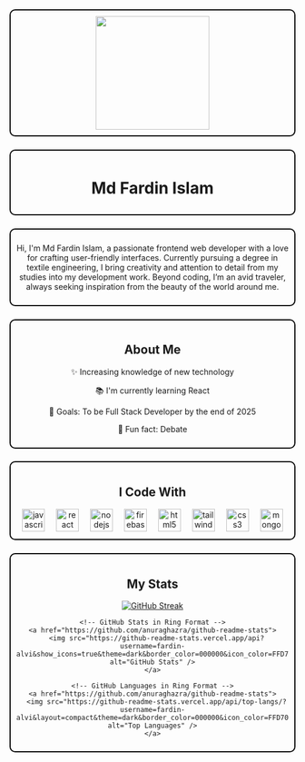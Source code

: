 <div align="center" style="border: 2px solid #000000; padding: 10px; border-radius: 10px;">
  <img height="200" width="full" src="https://i.ibb.co.com/vvsQMzNs/git-Banner.jpg" />
</div>

###

<div align="center" style="border: 2px solid #000000; padding: 10px; border-radius: 10px;">
  <h1>Md Fardin Islam</h1>
</div>

###

<div align="center" style="border: 2px solid #000000; padding: 10px; border-radius: 10px;">
  <p>
    Hi, I'm Md Fardin Islam, a passionate frontend web developer with a love for crafting user-friendly interfaces. 
    Currently pursuing a degree in textile engineering, I bring creativity and attention to detail from my studies into my development work. 
    Beyond coding, I’m an avid traveler, always seeking inspiration from the beauty of the world around me.
  </p>
</div>

###

<div align="center" style="border: 2px solid #000000; padding: 10px; border-radius: 10px;">
  <h2>About Me</h2>
  <p>✨ Increasing knowledge of new technology</p>
  <p>📚 I'm currently learning React</p>
  <p>🎯 Goals: To be Full Stack Developer by the end of 2025</p>
  <p>🎲 Fun fact: Debate</p>
</div>

###

<div align="center" style="border: 2px solid #000000; padding: 10px; border-radius: 10px;">
  <h2>I Code With</h2>
  <div>
    <img src="https://cdn.jsdelivr.net/gh/devicons/devicon/icons/javascript/javascript-original.svg" height="40" alt="javascript logo" />
    <img width="12" />
    <img src="https://cdn.jsdelivr.net/gh/devicons/devicon/icons/react/react-original.svg" height="40" alt="react logo" />
    <img width="12" />
    <img src="https://cdn.jsdelivr.net/gh/devicons/devicon/icons/nodejs/nodejs-original.svg" height="40" alt="nodejs logo" />
    <img width="12" />
    <img src="https://cdn.jsdelivr.net/gh/devicons/devicon/icons/firebase/firebase-plain.svg" height="40" alt="firebase logo" />
    <img width="12" />
    <img src="https://cdn.jsdelivr.net/gh/devicons/devicon/icons/html5/html5-original.svg" height="40" alt="html5 logo" />
    <img width="12" />
    <img src="https://cdn.jsdelivr.net/gh/devicons/devicon/icons/tailwindcss/tailwindcss-original-wordmark.svg" height="40" alt="tailwindcss logo" />
    <img width="12" />
    <img src="https://cdn.jsdelivr.net/gh/devicons/devicon/icons/css3/css3-original.svg" height="40" alt="css3 logo" />
    <img width="12" />
    <img src="https://cdn.jsdelivr.net/gh/devicons/devicon/icons/mongodb/mongodb-original.svg" height="40" alt="mongodb logo" />
  </div>
</div>

###

<div align="center" style="border: 2px solid #000000; padding: 10px; border-radius: 10px;">
  <h2>My Stats</h2>
  <div align="center">
    <!-- GitHub Streak in Ring Format -->
    <a href="https://git.io/streak-stats">
      <img src="https://github-readme-streak-stats.herokuapp.com/?user=fardin-alvi&theme=dark&ring=000000" alt="GitHub Streak" />
    </a>
    
    <!-- GitHub Stats in Ring Format -->
    <a href="https://github.com/anuraghazra/github-readme-stats">
      <img src="https://github-readme-stats.vercel.app/api?username=fardin-alvi&show_icons=true&theme=dark&border_color=000000&icon_color=FFD700&ring_color=FFD700" alt="GitHub Stats" />
    </a>
    
    <!-- GitHub Languages in Ring Format -->
    <a href="https://github.com/anuraghazra/github-readme-stats">
      <img src="https://github-readme-stats.vercel.app/api/top-langs/?username=fardin-alvi&layout=compact&theme=dark&border_color=000000&icon_color=FFD700&ring_color=FFD700" alt="Top Languages" />
    </a>
  </div>
</div>
